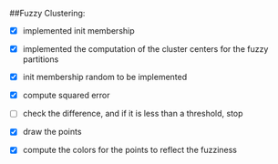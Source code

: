 
##Fuzzy Clustering:

- [x] implemented init membership
- [x] implemented the computation of the cluster centers for the fuzzy partitions
- [x] init membership random to be implemented
- [x] compute squared error
- [ ] check the difference, and if it is less than a threshold, stop
- [x] draw the points
- [x] compute the colors for the points to reflect the fuzziness





